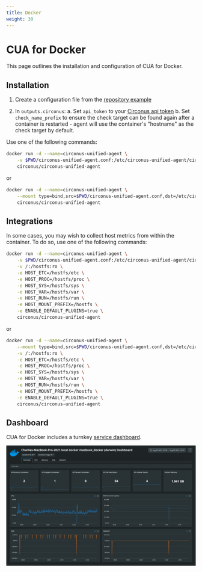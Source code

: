 ```yaml
---
title: Docker
weight: 30
---
```


# CUA for Docker

This page outlines the installation and configuration of CUA for Docker.

## Installation

1. Create a configuration file from the [repository example](https://github.com/circonus-labs/circonus-unified-agent/tree/master/etc/example-circonus-unified-agent.conf)

2. In `outputs.circonus`:
   a. Set `api_token` to your [Circonus api token](/circonus/administration/api-tokens/)
   b. Set `check_name_prefix` to ensure the check target can be found again after a container is restarted - agent will use the container's "hostname" as the check target by default.

Use one of the following commands:

```sh
docker run -d --name=circonus-unified-agent \
    -v $PWD/circonus-unified-agent.conf:/etc/circonus-unified-agent/circonus-unified-agent.conf:ro \
    circonus/circonus-unified-agent
```

or

```sh
docker run -d --name=circonus-unified-agent \
    --mount type=bind,src=$PWD/circonus-unified-agent.conf,dst=/etc/circonus-unified-agent/circonus-unified-agent.conf \
    circonus/circonus-unified-agent
```

## Integrations

In some cases, you may wish to collect host metrics from within the container. To do so, use one of the following commands:

```sh
docker run -d --name=circonus-unified-agent \
    -v $PWD/circonus-unified-agent.conf:/etc/circonus-unified-agent/circonus-unified-agent.conf:ro \
    -v /:/hostfs:ro \
    -e HOST_ETC=/hostfs/etc \
    -e HOST_PROC=/hostfs/proc \
    -e HOST_SYS=/hostfs/sys \
    -e HOST_VAR=/hostfs/var \
    -e HOST_RUN=/hostfs/run \
    -e HOST_MOUNT_PREFIX=/hostfs \
    -e ENABLE_DEFAULT_PLUGINS=true \
    circonus/circonus-unified-agent
```

or

```sh
docker run -d --name=circonus-unified-agent \
    --mount type=bind,src=$PWD/circonus-unified-agent.conf,dst=/etc/circonus-unified-agent/circonus-unified-agent.conf \
    -v /:/hostfs:ro \
    -e HOST_ETC=/hostfs/etc \
    -e HOST_PROC=/hostfs/proc \
    -e HOST_SYS=/hostfs/sys \
    -e HOST_VAR=/hostfs/var \
    -e HOST_RUN=/hostfs/run \
    -e HOST_MOUNT_PREFIX=/hostfs \
    -e ENABLE_DEFAULT_PLUGINS=true \
    circonus/circonus-unified-agent
```

## Dashboard

CUA for Docker includes a turnkey [service dashboard](/circonus/dashboards/introduction/#service-dashboards).

![Image: 'docker-dashboard-overview.png'](../../../img/docker-dashboard-overview.png)

